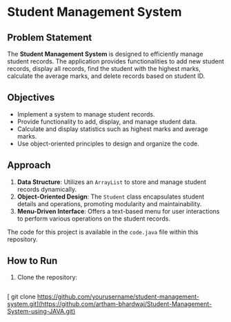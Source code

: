 # Student Management System

## Problem Statement
The **Student Management System** is designed to efficiently manage student records. The application provides functionalities to add new student records, display all records, find the student with the highest marks, calculate the average marks, and delete records based on student ID.

## Objectives
- Implement a system to manage student records.
- Provide functionality to add, display, and manage student data.
- Calculate and display statistics such as highest marks and average marks.
- Use object-oriented principles to design and organize the code.

## Approach
1. **Data Structure**: Utilizes an `ArrayList` to store and manage student records dynamically.
2. **Object-Oriented Design**: The `Student` class encapsulates student details and operations, promoting modularity and maintainability.
3. **Menu-Driven Interface**: Offers a text-based menu for user interactions to perform various operations on the student records.

The code for this project is available in the `code.java` file within this repository.

## How to Run
1. Clone the repository:
   ```bash
  [ git clone https://github.com/yourusername/student-management-system.git](https://github.com/artham-bhardwaj/Student-Management-System-using-JAVA.git)
